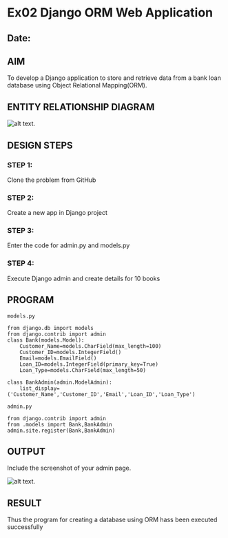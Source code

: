 # Ex02 Django ORM Web Application
## Date: 

## AIM
To develop a Django application to store and retrieve data from a bank loan database using Object Relational Mapping(ORM).

## ENTITY RELATIONSHIP DIAGRAM

![alt text](<2nd exp ER Diagram.png>).

## DESIGN STEPS

### STEP 1:
Clone the problem from GitHub

### STEP 2:
Create a new app in Django project

### STEP 3:
Enter the code for admin.py and models.py

### STEP 4:
Execute Django admin and create details for 10 books

## PROGRAM

```
models.py

from django.db import models
from django.contrib import admin
class Bank(models.Model):
    Customer_Name=models.CharField(max_length=100)
    Customer_ID=models.IntegerField()
    Email=models.EmailField()
    Loan_ID=models.IntegerField(primary_key=True)
    Loan_Type=models.CharField(max_length=50)
 
class BankAdmin(admin.ModelAdmin):
    list_display=('Customer_Name','Customer_ID','Email','Loan_ID','Loan_Type')

admin.py

from django.contrib import admin
from .models import Bank,BankAdmin
admin.site.register(Bank,BankAdmin)

```


## OUTPUT

Include the screenshot of your admin page.

![alt text](<Screenshot (7).png>).

## RESULT
Thus the program for creating a database using ORM hass been executed successfully
